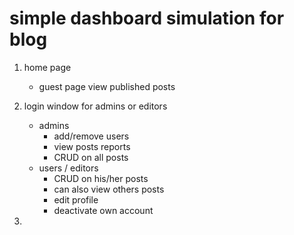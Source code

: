 # simple dashboard simulation for blog
1. home page
    - guest page view published posts

2. login window for admins or editors
    - admins
        - add/remove users 
        - view posts reports
        - CRUD on all posts
    - users / editors
        - CRUD on his/her posts
        - can also view others posts
        - edit profile
        - deactivate own account
3. 